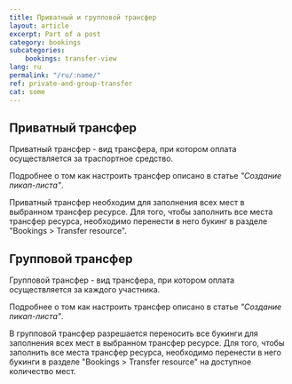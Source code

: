```yaml
---
title: Приватный и групповой трансфер
layout: article
excerpt: Part of a post
category: bookings
subcategories:
    bookings: transfer-view
lang: ru
permalink: "/ru/:name/"
ref: private-and-group-transfer
cat: some
---
```


## **Приватный трансфер**

Приватный трансфер - вид трансфера, при котором оплата осуществляется за траспортное средство.

Подробнее о том как настроить трансфер описано в статье *"Создание пикап-листа"*.

Приватный трансфер необходим для заполнения всех мест в выбранном трансфер ресурсе. Для того, чтобы заполнить все места трансфер ресурса, необходимо перенести в него букинг в разделе "Bookings > Transfer resource".

## **Групповой трансфер**

Групповой трансфер - вид трансфера, при котором оплата осуществляется за каждого участника.

Подробнее о том как настроить трансфер описано в статье *"Создание пикап-листа"*.

В групповой трансфер разрешается переносить все букинги для заполнения всех мест в выбранном трансфер ресурсе. Для того, чтобы заполнить все места трансфер ресурса, необходимо перенести в него букинги в разделе "Bookings > Transfer resource" на доступное количество мест.
